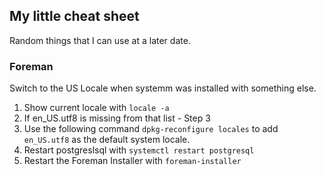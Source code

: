 ## My little cheat sheet

Random things that I can use at a later date.

### Foreman

Switch to the US Locale when systemm was installed with something else.
1. Show current locale with ```locale -a```
2. If en_US.utf8 is missing from that list - Step 3
3. Use the following command ```dpkg-reconfigure locales``` to add ```en_US.utf8``` as the default system locale.
4. Restart postgreslsql with ```systemctl restart postgresql```
5. Restart the Foreman Installer with ```foreman-installer```
